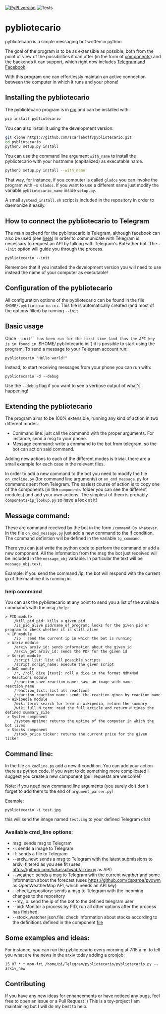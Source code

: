 [![PyPI version](https://badge.fury.io/py/pybliotecario.svg)](https://badge.fury.io/py/pybliotecario)
![Tests](https://github.com/scarlehoff/pybliotecario/workflows/pytest/badge.svg)

# pybliotecario

pybliotecario is a simple messaging bot written in python.

The goal of the program is to be as extensible as possible, both from the point of view of the possibilities it can offer
(in the form of [components](https://github.com/scarlehoff/pybliotecario/tree/master/src/pybliotecario/components)) and
the backends it can support, which right now includes [Telegram and Facebook](https://github.com/scarlehoff/pybliotecario/tree/master/src/pybliotecario/backend)

With this program one can effortlessly maintain an active connection between the computer in which it runs and your phone!

## Installing the pybliotecario

The pybliotecario program is in [pip](https://pypi.org/project/pybliotecario/)
and can be installed with:

```bash
pip install pybliotecario
```

You can also install it using the development version:

```bash
git clone https://github.com/scarlehoff/pybliotecario.git
cd pybliotecario
python3 setup.py install
```

You can use the command line argument `with_name` to install the pybliotecario
with your hostname (capitalized) as executable name.

```bash
python3 setup.py install --with_name
```

That way, for instance, if you computer is called `glados` you can invoke the program with `~$ Glados`.
If you want to use a different name just modify the variable `pybliotecario_name` inside `setup.py`.

A small `systemd_install.sh` script is included in the repository in order to daemonize it easily.

## How to connect the pybliotecario to Telegram
The main backend for the pybliotecario is Telegram, although facebook can also be used (see [here](https://github.com/scarlehoff/pybliotecario/tree/master/src/pybliotecario/backend))
In order to communicate with Telegram is necessary to request an API by talking with Telegram's BotFather bot.
The `--init` option will guide you through the process.

```
pybliotecario --init
```

Remember that if you installed the development version you will need to use instead the name of your computer as executable!

## Configuration of the pybliotecario

All configuration options of the pybliotecario can be found in the file `$HOME/.pybliotecario.ini`.
This file is automatically created (and most of the options filled) by running `--init`.

## Basic usage

Once `--init`` has been run for the first time (and thus the API key is in found in `$HOME/.pybliotecario.ini`)
it is possible to start using the program.
To send a message to your Telegram account run:

```
pybliotecario "Hello world!"
```

Instead, to start receiving messages from your phone you can run with:

```
pybliotecario -d --debug
```

Use the `--debug` flag if you want to see a verbose output of what's happening!


## Extending the pybliotecario 

The program aims to be 100% extensible, running any kind of action in two different modes:

- Command line: just call the command with the proper arguments. For instance, send a msg to your phone.
- Message command: write a command to the bot from telegram, so the bot can act on said command.

Adding new actions to each of the different modes is trivial, there are a small example for each case in the relevant files.

In order to add a new command to the bot you need to modify the file `on_cmdline.py` (for command line arguments) or `on_cmd_message.py` for commands sent from Telegram. 
The easiest course of action is to copy one of the components (in the `components` folder you can see the different modules) and add your own actions.
The simplest of them is probably `components/ip_lookup.py` so have a look at it!



## Message command:

These are command received by the bot in the form `/command Do whatever`. In the file `on_cmd_message.py` just add a new command to the if condition. The command definition will be defined in the variable `tg_command`.

There you can just write the python code to perform the command or add a new component. All the information from the msg the bot just received will be included in the `message_obj` variable. In particular the text will be `message_obj.text`.

Example: if you send the command /ip, the bot will respond with the current ip of the machine it is running in.

### help command

You can ask the pybliotecario at any point to send you a list of the available commands with the msg `/help`:

```
> PID module
    /kill_pid pid: kills a given pid
    /is_pid_alive pid/name_of_program: looks for the given pid or program to check whether it is still alive
 > IP module
    /ip : send the current ip in which the bot is running 
 > Arxiv module
    /arxiv arxiv_id: sends information about the given id
    /arxiv_get arxiv_id: sends the PDF for the given id 
 > Script module
    /script list: list all possible scripts
    /script script_name: execute the given script 
 > DnD module
    /r, /roll dice [text]: roll a dice in the format NdM+Mod
 > Reactions module
    /reaction_save reaction_name: save an image with name reaction_name
    /reaction_list: list all reactions
    /reaction reaction_name: sends the reaction given by reaction_name 
 > Wikipedia module
    /wiki term: search for term in wikipedia, return the summary
    /wiki_full N term: read the full article and return N times the defined summary_size
 > System component
    /system uptime: returns the uptime of the computer in which the bot lives
 > Stocks component
    /stock_price ticker: returns the current price for the given ticker
```


## Command line:

In the file `on_cmdline.py` add a new if condition. You can add your action there as python code. If you want to do something more complicated I suggest you create a new component (pull requests are welcome!)

Note: if you need new command line arguments (you surely do!) don't forget to add them to the end of `argument_parser.py`!

Example: 
```
pybliotecario -i test.jpg
```

this will send the image named `test.img` to your defined Telegram chat

### Available cmd_line options:

- msg: sends msg to Telegram
- -i: sends a image to Telegram
- -f: sends a file to Telegram
- --arxiv_new: sends a msg to Telegram with the latest submissions to arxiv, filtered as you see fit (uses https://github.com/lukasschwab/arxiv.py as API)
- --weather: sends a msg to Telegram with the current weather and some information about the forecast (uses https://github.com/csparpa/pyowm as OpenWeatherMap API, which needs an API key)
- --check_repository: sends a msg to Telegram with the incoming changes to the repository
- --my_ip: send the ip of the bot to the defined telegram user
- --pid: Monitor a process by PID, run all other options after the process has finished.
- --stock_watcher json.file: check information about stocks according to the definitions defined in the component [file](https://github.com/scarlehoff/pybliotecario/blob/master/src/pybliotecario/components/stocks.py)

## Some examples and ideas:
For instance, you can run the pybliotecario every morning at 7:15 a.m. to tell you what are the news in the arxiv today adding a cronjob:

    15 07 * * mon-fri /home/pi/Telegram/pybliotecario/pybliotecario.py --arxiv_new

## Contributing
If you have any new ideas for enhancements or have noticed any bugs, feel free to open an issue or a Pull Request :)
This is a toy-project I am maintaining but I will do my best to help.
